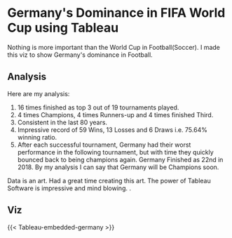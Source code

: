# Germany's Dominance in FIFA World Cup using Tableau

Nothing is more important than the World Cup in Football(Soccer). I made this viz to show Germany's dominance in Football.

## Analysis

Here are my analysis:
1) 16 times finished as top 3 out of 19 tournaments played.
2) 4 times Champions, 4 times Runners-up and 4 times finished Third.
3) Consistent in the last 80 years.
4) Impressive record of 59 Wins, 13 Losses and 6 Draws i.e. 75.64% winning ratio.
5) After each successful tournament, Germany had their worst performance in the following tournament, but with time they quickly bounced back to being champions again. Germany Finished as 22nd in 2018. By my analysis I can say that Germany will be Champions soon.

Data is an art. Had a great time creating this art. The power of Tableau Software is impressive and mind blowing.
. <!--more-->
## Viz
{{< Tableau-embedded-germany >}}


